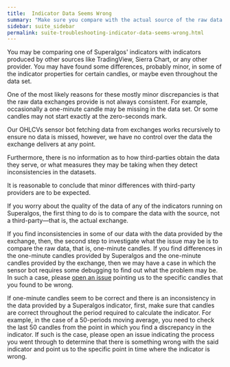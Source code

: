 ```yaml
---
title:  Indicator Data Seems Wrong
summary: "Make sure you compare with the actual source of the raw data and research the raw data before reporting an issue."
sidebar: suite_sidebar
permalink: suite-troubleshooting-indicator-data-seems-wrong.html
---
```


You may be comparing one of Superalgos' indicators with indicators produced by other sources like TradingView, Sierra Chart, or any other provider. You may have found some differences, probably minor, in some of the indicator properties for certain candles, or maybe even throughout the data set.

One of the most likely reasons for these mostly minor discrepancies is that the raw data exchanges provide is not always consistent. For example, occasionally a one-minute candle may be missing in the data set. Or some candles may not start exactly at the zero-seconds mark.

Our OHLCVs sensor bot fetching data from exchanges works recursively to ensure no data is missed, however, we have no control over the data the exchange delivers at any point.

Furthermore, there is no information as to how third-parties obtain the data they serve, or what measures they may be taking when they detect inconsistencies in the datasets.

It is reasonable to conclude that minor differences with third-party providers are to be expected.

If you worry about the quality of the data of any of the indicators running on Superalgos, the first thing to do is to compare the data with the source, not a third-party&mdash;that is, the actual exchange.

If you find inconsistencies in some of our data with the data provided by the exchange, then, the second step to investigate what the issue may be is to compare the raw data, that is, one-minute candles. If you find differences in the one-minute candles provided by Superalgos and the one-minute candles provided by the exchange, then we may have a case in which the sensor bot requires some debugging to find out what the problem may be. In such a case, please [open an issue](suite-how-to-report-an-issue.html) pointing us to the specific candles that you found to be wrong.

If one-minute candles seem to be correct and there is an inconsistency in the data provided by a Superalgos indicator, first, make sure that candles are correct throughout the period required to calculate the indicator. For example, in the case of a 50-periods moving average, you need to check the last 50 candles from the point in which you find a discrepancy in the indicator. If such is the case, please open an issue indicating the process you went through to determine that there is something wrong with the said indicator and point us to the specific point in time where the indicator is wrong.